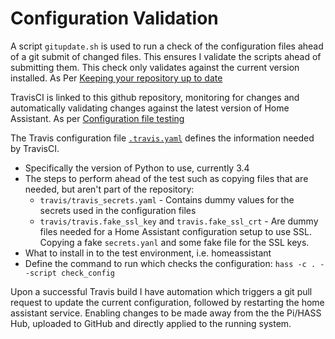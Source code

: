 # Configuration Validation 
A script `gitupdate.sh` is used to run a check of the configuration files ahead of a git submit of changed files. This ensures I validate the scripts ahead of submitting them. This check only validates against the current version installed. As Per [Keeping your repository up to date](https://home-assistant.io/docs/ecosystem/backup/backup_github/#step-6-keeping-your-repository-up-to-date)

TravisCI is linked to this github repository, monitoring for changes and automatically validating changes against the latest version of Home Assistant. As per [Configuration file testing](https://home-assistant.io/docs/ecosystem/backup/backup_github/#step-7-configuration-file-testing)

The Travis configuration file [`.travis.yaml`](../.travis.yaml) defines the information needed by TravisCI. 
 * Specifically the version of Python to use, currently 3.4
 * The steps to perform ahead of the test such as copying files that are needed, but aren't part of the repository:
   * `travis/travis_secrets.yaml` - Contains dummy values for the secrets used in the configuration files
   * `travis/travis.fake_ssl_key` and `travis.fake_ssl_crt` - Are dummy files needed for a Home Assistant configuration setup to use SSL. Copying a fake `secrets.yanl` and some fake file for the SSL keys.
 * What to install in to the test environment, i.e. homeassistant
 * Define the command to run which checks the configuration: `hass -c . --script check_config`

 Upon a successful Travis build I have automation which triggers a git pull request to update the current configuration, followed by restarting the home assistant service. Enabling changes to be made away from the the Pi/HASS Hub, uploaded to GitHub and directly applied to the running system.